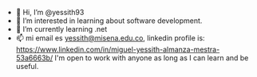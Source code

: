 - 👋 Hi, I’m @yessith93
- 👀 I’m interested in learning about software development. 
- 🌱 I’m currently learning .net 
- 📫 mi email es yessith@misena.edu.co, linkedin profile is: https://www.linkedin.com/in/miguel-yessith-almanza-mestra-53a6663b/ 
I'm open to work with anyone as long as I can learn and be useful. 


<!---
yessith93/yessith93 is a ✨ special ✨ repository because its `README.md` (this file) appears on your GitHub profile.
You can click the Preview link to take a look at your changes.
--->

